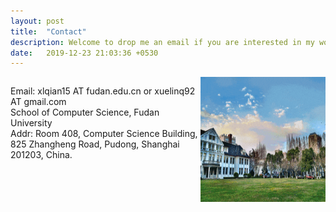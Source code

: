 ```yaml
---
layout: post
title:  "Contact"
description: Welcome to drop me an email if you are interested in my works!
date:   2019-12-23 21:03:36 +0530
---
```


<div>
<img src="/img/about/Fudan.gif" alt="." width="200" height="200" align="right">
<span style="display:inline-block;width:60%;word-wrap:break-word;white-space:normal;">

Email: xlqian15 AT fudan.edu.cn or xuelinq92 AT gmail.com
<br>
School of Computer Science, Fudan University
<br>
Addr: Room 408, Computer Science Building, 825 Zhangheng Road, Pudong, Shanghai 201203, China.
<br>
</span>
</div>

